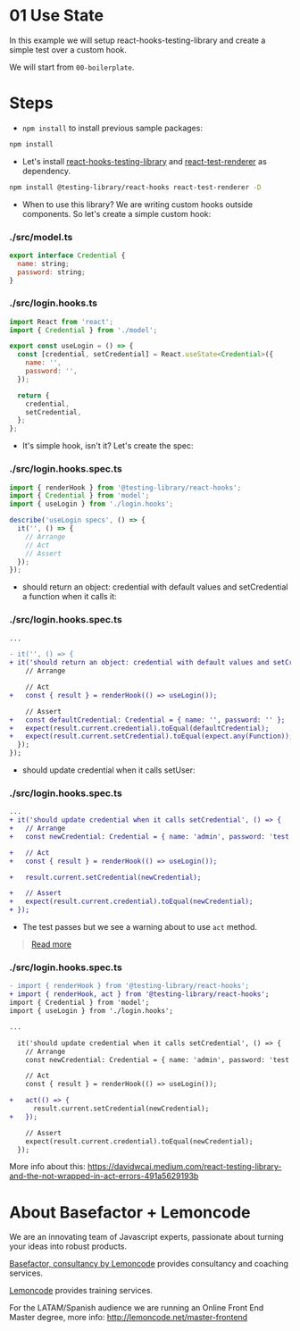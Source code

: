 # 01 Use State

In this example we will setup react-hooks-testing-library and create a simple test over a custom hook.

We will start from `00-boilerplate`.

# Steps

- `npm install` to install previous sample packages:

```bash
npm install
```

- Let's install [react-hooks-testing-library](https://github.com/testing-library/react-hooks-testing-library) and [react-test-renderer](https://www.npmjs.com/package/react-test-renderer) as dependency.

```bash
npm install @testing-library/react-hooks react-test-renderer -D
```

- When to use this library? We are writing custom hooks outside components. So let's create a simple custom hook:

### ./src/model.ts

```javascript
export interface Credential {
  name: string;
  password: string;
}

```

### ./src/login.hooks.ts

```javascript
import React from 'react';
import { Credential } from './model';

export const useLogin = () => {
  const [credential, setCredential] = React.useState<Credential>({
    name: '',
    password: '',
  });

  return {
    credential,
    setCredential,
  };
};

```

- It's simple hook, isn't it? Let's create the spec:

### ./src/login.hooks.spec.ts

```javascript
import { renderHook } from '@testing-library/react-hooks';
import { Credential } from 'model';
import { useLogin } from './login.hooks';

describe('useLogin specs', () => {
  it('', () => {
    // Arrange
    // Act
    // Assert
  });
});

```

- should return an object: credential with default values and setCredential a function when it calls it:

### ./src/login.hooks.spec.ts

```diff
...

- it('', () => {
+ it('should return an object: credential with default values and setCredential a function when it calls it', () => {
    // Arrange

    // Act
+   const { result } = renderHook(() => useLogin());

    // Assert
+   const defaultCredential: Credential = { name: '', password: '' };
+   expect(result.current.credential).toEqual(defaultCredential);
+   expect(result.current.setCredential).toEqual(expect.any(Function));
  });
});

```

- should update credential when it calls setUser:

### ./src/login.hooks.spec.ts

```diff
...
+ it('should update credential when it calls setCredential', () => {
+   // Arrange
+   const newCredential: Credential = { name: 'admin', password: 'test' };

+   // Act
+   const { result } = renderHook(() => useLogin());

+   result.current.setCredential(newCredential);

+   // Assert
+   expect(result.current.credential).toEqual(newCredential);
+ });

```

- The test passes but we see a warning about to use `act` method.

> [Read more](https://reactjs.org/docs/test-utils.html#act)

### ./src/login.hooks.spec.ts

```diff
- import { renderHook } from '@testing-library/react-hooks';
+ import { renderHook, act } from '@testing-library/react-hooks';
import { Credential } from 'model';
import { useLogin } from './login.hooks';

...

  it('should update credential when it calls setCredential', () => {
    // Arrange
    const newCredential: Credential = { name: 'admin', password: 'test' };

    // Act
    const { result } = renderHook(() => useLogin());

+   act(() => {
      result.current.setCredential(newCredential);
+   });

    // Assert
    expect(result.current.credential).toEqual(newCredential);
  });

```

More info about this: https://davidwcai.medium.com/react-testing-library-and-the-not-wrapped-in-act-errors-491a5629193b

# About Basefactor + Lemoncode

We are an innovating team of Javascript experts, passionate about turning your ideas into robust products.

[Basefactor, consultancy by Lemoncode](http://www.basefactor.com) provides consultancy and coaching services.

[Lemoncode](http://lemoncode.net/services/en/#en-home) provides training services.

For the LATAM/Spanish audience we are running an Online Front End Master degree, more info: http://lemoncode.net/master-frontend
